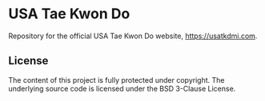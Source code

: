 # USA Tae Kwon Do

Repository for the official USA Tae Kwon Do website,
https://usatkdmi.com.

## License

The content of this project is fully protected under copyright. The underlying
source code is licensed under the BSD 3-Clause License.
